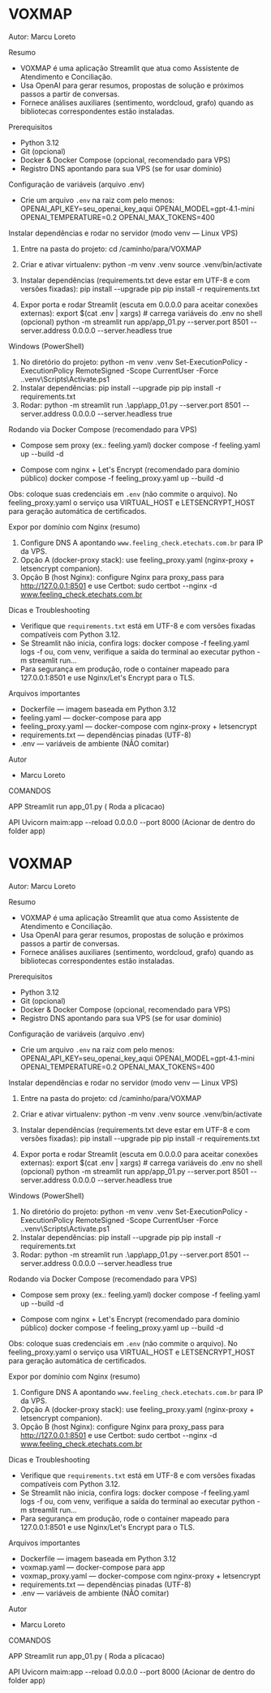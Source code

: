 # VOXMAP

Autor: Marcu Loreto

Resumo
- VOXMAP é uma aplicação Streamlit que atua como Assistente de Atendimento e Conciliação.
- Usa OpenAI para gerar resumos, propostas de solução e próximos passos a partir de conversas.
- Fornece análises auxiliares (sentimento, wordcloud, grafo) quando as bibliotecas correspondentes estão instaladas.

Prerequisitos
- Python 3.12
- Git (opcional)
- Docker & Docker Compose (opcional, recomendado para VPS)
- Registro DNS apontando para sua VPS (se for usar domínio)

Configuração de variáveis (arquivo .env)
- Crie um arquivo `.env` na raiz com pelo menos:
  OPENAI_API_KEY=seu_openai_key_aqui
  OPENAI_MODEL=gpt-4.1-mini
  OPENAI_TEMPERATURE=0.2
  OPENAI_MAX_TOKENS=400

Instalar dependências e rodar no servidor (modo venv — Linux VPS)
1. Entre na pasta do projeto:
   cd /caminho/para/VOXMAP

2. Criar e ativar virtualenv:
   python -m venv .venv
   source .venv/bin/activate

3. Instalar dependências (requirements.txt deve estar em UTF-8 e com versões fixadas):
   pip install --upgrade pip
   pip install -r requirements.txt

4. Expor porta e rodar Streamlit (escuta em 0.0.0.0 para aceitar conexões externas):
   export $(cat .env | xargs)   # carrega variáveis do .env no shell (opcional)
   python -m streamlit run app/app_01.py --server.port 8501 --server.address 0.0.0.0 --server.headless true

Windows (PowerShell)
1. No diretório do projeto:
   python -m venv .venv
   Set-ExecutionPolicy -ExecutionPolicy RemoteSigned -Scope CurrentUser -Force
   .\.venv\Scripts\Activate.ps1
2. Instalar dependências:
   pip install --upgrade pip
   pip install -r requirements.txt
3. Rodar:
   python -m streamlit run .\app\app_01.py --server.port 8501 --server.address 0.0.0.0 --server.headless true

Rodando via Docker Compose (recomendado para VPS)
- Compose sem proxy (ex.: feeling.yaml)
  docker compose -f feeling.yaml up --build -d

- Compose com nginx + Let's Encrypt (recomendado para domínio público)
  docker compose -f feeling_proxy.yaml up --build -d

Obs: coloque suas credenciais em `.env` (não commite o arquivo). No feeling_proxy.yaml o serviço usa VIRTUAL_HOST e LETSENCRYPT_HOST para geração automática de certificados.

Expor por domínio com Nginx (resumo)
1. Configure DNS A apontando `www.feeling_check.etechats.com.br` para IP da VPS.
2. Opção A (docker-proxy stack): use feeling_proxy.yaml (nginx-proxy + letsencrypt companion).
3. Opção B (host Nginx): configure Nginx para proxy_pass para http://127.0.0.1:8501 e use Certbot:
   sudo certbot --nginx -d www.feeling_check.etechats.com.br

Dicas e Troubleshooting
- Verifique que `requirements.txt` está em UTF-8 e com versões fixadas compatíveis com Python 3.12.
- Se Streamlit não inicia, confira logs:
  docker compose -f feeling.yaml logs -f
  ou, com venv, verifique a saída do terminal ao executar python -m streamlit run...
- Para segurança em produção, rode o container mapeado para 127.0.0.1:8501 e use Nginx/Let's Encrypt para o TLS.

Arquivos importantes
- Dockerfile — imagem baseada em Python 3.12
- feeling.yaml — docker-compose para app
- feeling_proxy.yaml — docker-compose com nginx-proxy + letsencrypt
- requirements.txt — dependências pinadas (UTF-8)
- .env — variáveis de ambiente (NÃO comitar)

Autor
- Marcu Loreto

COMANDOS 

APP
Streamlit run app_01.py ( Roda a plicacao)

API
Uvicorn maim:app --reload 0.0.0.0 --port 8000 (Acionar de dentro do folder app)

# VOXMAP

Autor: Marcu Loreto

Resumo
- VOXMAP é uma aplicação Streamlit que atua como Assistente de Atendimento e Conciliação.
- Usa OpenAI para gerar resumos, propostas de solução e próximos passos a partir de conversas.
- Fornece análises auxiliares (sentimento, wordcloud, grafo) quando as bibliotecas correspondentes estão instaladas.

Prerequisitos
- Python 3.12
- Git (opcional)
- Docker & Docker Compose (opcional, recomendado para VPS)
- Registro DNS apontando para sua VPS (se for usar domínio)

Configuração de variáveis (arquivo .env)
- Crie um arquivo `.env` na raiz com pelo menos:
  OPENAI_API_KEY=seu_openai_key_aqui
  OPENAI_MODEL=gpt-4.1-mini
  OPENAI_TEMPERATURE=0.2
  OPENAI_MAX_TOKENS=400

Instalar dependências e rodar no servidor (modo venv — Linux VPS)
1. Entre na pasta do projeto:
   cd /caminho/para/VOXMAP

2. Criar e ativar virtualenv:
   python -m venv .venv
   source .venv/bin/activate

3. Instalar dependências (requirements.txt deve estar em UTF-8 e com versões fixadas):
   pip install --upgrade pip
   pip install -r requirements.txt

4. Expor porta e rodar Streamlit (escuta em 0.0.0.0 para aceitar conexões externas):
   export $(cat .env | xargs)   # carrega variáveis do .env no shell (opcional)
   python -m streamlit run app/app_01.py --server.port 8501 --server.address 0.0.0.0 --server.headless true

Windows (PowerShell)
1. No diretório do projeto:
   python -m venv .venv
   Set-ExecutionPolicy -ExecutionPolicy RemoteSigned -Scope CurrentUser -Force
   .\.venv\Scripts\Activate.ps1
2. Instalar dependências:
   pip install --upgrade pip
   pip install -r requirements.txt
3. Rodar:
   python -m streamlit run .\app\app_01.py --server.port 8501 --server.address 0.0.0.0 --server.headless true

Rodando via Docker Compose (recomendado para VPS)
- Compose sem proxy (ex.: feeling.yaml)
  docker compose -f feeling.yaml up --build -d

- Compose com nginx + Let's Encrypt (recomendado para domínio público)
  docker compose -f feeling_proxy.yaml up --build -d

Obs: coloque suas credenciais em `.env` (não commite o arquivo). No feeling_proxy.yaml o serviço usa VIRTUAL_HOST e LETSENCRYPT_HOST para geração automática de certificados.

Expor por domínio com Nginx (resumo)
1. Configure DNS A apontando `www.feeling_check.etechats.com.br` para IP da VPS.
2. Opção A (docker-proxy stack): use feeling_proxy.yaml (nginx-proxy + letsencrypt companion).
3. Opção B (host Nginx): configure Nginx para proxy_pass para http://127.0.0.1:8501 e use Certbot:
   sudo certbot --nginx -d www.feeling_check.etechats.com.br

Dicas e Troubleshooting
- Verifique que `requirements.txt` está em UTF-8 e com versões fixadas compatíveis com Python 3.12.
- Se Streamlit não inicia, confira logs:
  docker compose -f feeling.yaml logs -f
  ou, com venv, verifique a saída do terminal ao executar python -m streamlit run...
- Para segurança em produção, rode o container mapeado para 127.0.0.1:8501 e use Nginx/Let's Encrypt para o TLS.

Arquivos importantes
- Dockerfile — imagem baseada em Python 3.12
- voxmap.yaml — docker-compose para app
- voxmap_proxy.yaml — docker-compose com nginx-proxy + letsencrypt
- requirements.txt — dependências pinadas (UTF-8)
- .env — variáveis de ambiente (NÃO comitar)

Autor
- Marcu Loreto

COMANDOS 

APP
Streamlit run app_01.py ( Roda a plicacao)

API
Uvicorn maim:app --reload 0.0.0.0 --port 8000 (Acionar de dentro do folder app)